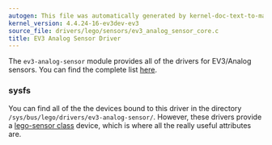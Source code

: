 ```yaml
---
autogen: This file was automatically generated by kernel-doc-text-to-markdown.py
kernel_version: 4.4.24-16-ev3dev-ev3
source_file: drivers/lego/sensors/ev3_analog_sensor_core.c
title: EV3 Analog Sensor Driver
---
```


The `ev3-analog-sensor` module provides all of the drivers for EV3/Analog
sensors. You can find the complete list [here][supported sensors].

### sysfs

You can find all of the the devices bound to this driver in the directory
`/sys/bus/lego/drivers/ev3-analog-sensor/`. However, these drivers provide a
[lego-sensor class] device, which is where all the really useful attributes
are.

[lego-sensor class]: /docs/drivers/lego-sensor-class
[supported sensors]: /docs/sensors#supported-sensors

